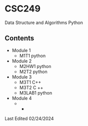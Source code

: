 # CSC249
Data Structure and Algorithms Python 

## Contents
- Module 1
    - M1T1 python
- Module 2
    - M2HW1 python
    - M2T2 python
- Module 3
    - M3T1 C++
    - M3T2 C ++
    - M3LAB1 python
- Module 4
    - *
 
Last Edited 02/24/2024
